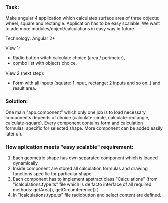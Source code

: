 ### Task:
Make angular 4 application which calculates surface area of three objects:
wheel, square and rectangle. Application has to be easy scalable. We want to add more modules/object/calculations in easy way in future. 

Technology: Angular 2+

View 1:
- Radio button witch calculate choice (area / perimeter),
- combo list with objects choice.

View 2 (next step):
- Form with all inputs (square: 1 input, rectange: 2 inputs and so on..) and result area.

### Solution:
One main "app.component" which only one job is to load necessary components depends of choice (calculate-circle, calculate-rectangle, calculate-square).
Every component contains form and calculation formulas, specific for selected shape. 
More component can be added easily later on.

### How aplication meets "easy scalable" requirement:
1. Each geometric shape has own separated component which is loaded dynamically.
2. Inside component are stored all calculation formulas and drawing functions specific for particular shape. 
3. Each component has to implement apstract class "Calculations" (from  "icalculations.type.ts" file which is de facto interface of all required methods: getArea(), getCircumference() )
4. In "icalculations.type.ts" file radiobutton and select content are defined.
